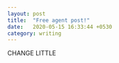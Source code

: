 ```yaml
---
layout: post
title:  "Free agent post!"
date:   2020-05-15 16:33:44 +0530
category: writing
---
```

CHANGE LITTLE

